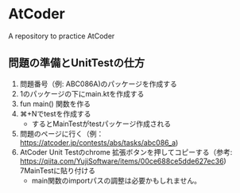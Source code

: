 # AtCoder

A repository to practice AtCoder

## 問題の準備とUnitTestの仕方

1. 問題番号（例: ABC086A)のパッケージを作成する
2. 1のパッケージの下にmain.ktを作成する
3. fun main() 関数を作る
4. ⌘+Nでtestを作成する
   - するとMainTestがtestパッケージ作成される
5. 問題のページに行く（例：https://atcoder.jp/contests/abs/tasks/abc086_a)
6. AtCoder Unit Testのchrome 拡張ボタンを押してコピーする（参考: https://qiita.com/YujiSoftware/items/00ce688ce5dde627ec36)
7MainTestに貼り付ける
   - main関数のimportパスの調整は必要かもしれません。